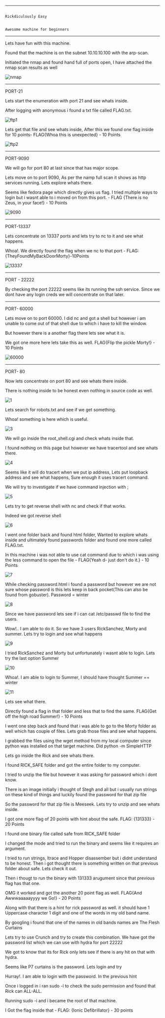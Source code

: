 ----------------------------------------------------------------------------------------------------------------------------------------------------------------------------------------------
                                                                                                        Rickdiculously Easy

                                                                                            Awesome machine for beginners




----------------------------------------------------------------------------------------------------------------------------------------------------------------------------------------------

Lets have fun with this machine.

Found that the machine is on the subnet 10.10.10.100 with the arp-scan.

Initiated the nmap and found hand full of ports open, I have attached the nmap scan results as well

![nmap](https://user-images.githubusercontent.com/75982271/110175736-436de800-7e28-11eb-8705-5cd3f530e2f0.png)


-------------------------------------

PORT-21

Lets start the enumeration with port 21 and see whats inside.

After logging with anonymous i found a txt file called FLAG.txt.

![ftp1](https://user-images.githubusercontent.com/75982271/110175955-9182eb80-7e28-11eb-80c9-01117c736fe4.png)


Lets get that file and see whats inside, After this we found one flag inside for 10 points- FLAG{Whoa this is unexpected} - 10 Points

![ftp2](https://user-images.githubusercontent.com/75982271/110176025-ad868d00-7e28-11eb-8c3f-c6eb17256bac.png)




-------------------------------------------------

PORT-9090

We will go for port 80 at last since that has major scope.

Lets move on to port 9090, As per the namp full scan it shows as http services running. Lets explore whats there.

Seems like fedora page which directly gives us flag. I tried multiple ways to login but i wasnt able to i moved on from this port. - FLAG {There is no Zeus, in your face!} - 10 Points

![9090](https://user-images.githubusercontent.com/75982271/110176066-c727d480-7e28-11eb-9bee-3ae0b4e5af48.png)


--------------------------------------------

PORT-13337

Lets concentrate on 13337 ports and lets try to nc to it and see what happens.

Whoa!. We directly found the flag when we nc to that port - FLAG:{TheyFoundMyBackDoorMorty}-10Points

![13337](https://user-images.githubusercontent.com/75982271/110176261-06562580-7e29-11eb-98e4-239271ba6b43.png)

------------------------------------

PORT - 22222

By checking the port 22222 seems like its running the ssh service. Since we dont have any login creds we will concentrate on that later.


-----------------------------------------------

PORT- 60000

Lets move on to port 60000. I did nc and got a shell but however i am unable to come out of that shell due to which i have to kill the window.

But however there is a another flag there lets see what it is. 

We got one more here lets take this as well. FLAG{Flip the pickle Morty!} - 10 Points 

![60000](https://user-images.githubusercontent.com/75982271/110176316-1968f580-7e29-11eb-9164-5ad3a16b6e15.png)


----------------------------------------------------------------

PORT- 80

Now lets concentrate on port 80 and see whats there inside.

There is nothing inside to be honest even nothing in source code as well.

![1](https://user-images.githubusercontent.com/75982271/110176394-36052d80-7e29-11eb-9fda-f41e95a1ef06.png)

Lets search for robots.txt and see if we get something.

Whoa! something is here which is useful.

![3](https://user-images.githubusercontent.com/75982271/110177132-7a44fd80-7e2a-11eb-8c96-56511e3fac6d.png)

We will go inside the root_shell.cgi and check whats inside that.

I found nothing on this page but however we have tracertool and see whats there.

![4](https://user-images.githubusercontent.com/75982271/110177165-88931980-7e2a-11eb-8837-c5d794570d3d.png)


Seems like it will do tracert when we put ip address, Lets put loopback address and see what happens, Sure enough it uses tracert command.

We will try to investigate if we have command injection with ;

![5](https://user-images.githubusercontent.com/75982271/110177218-a2346100-7e2a-11eb-95ab-80116de6e9b2.png)
           

Lets try to get reverse shell with nc and check if that works.

Indeed we got reverse shell


![6](https://user-images.githubusercontent.com/75982271/110177284-c09a5c80-7e2a-11eb-9921-eefd97ecf3d9.png)



I went one folder back and found html folder, Wanted to explore whats inside and ultimately found passwords folder and found one more called FLAG.txt.

In this machine i was not able to use cat command due to which i was using the less command to open the file - FLAG{Yeah d- just don't do it.} - 10 Points

 ![7](https://user-images.githubusercontent.com/75982271/110177356-d6a81d00-7e2a-11eb-881a-dcbcb2db394f.png)


While checking password.html i found a password but however we are not sure whose password is this lets keep in back pocket(This can also be found from gobuster). Password = winter

![8](https://user-images.githubusercontent.com/75982271/110177385-e3c50c00-7e2a-11eb-96d3-ee14b6c32bae.png)


Since we have password lets see if i can cat /etc/passwd file to find the users.

Wow!.. I am able to do it. So we have 3 users RickSanchez, Morty and summer. Lets try to login and see what happens

![9](https://user-images.githubusercontent.com/75982271/110177423-f6d7dc00-7e2a-11eb-8018-75f708d03b6f.png)


I tried RickSanchez and Morty but unfortunately i wasnt able to login. Lets try the last option Summer

![10](https://user-images.githubusercontent.com/75982271/110177460-06572500-7e2b-11eb-9523-6768aaa75ecb.png)


Whoa!. I am able to login to Summer, I should have thought Summer == winter

![11](https://user-images.githubusercontent.com/75982271/110177526-1d961280-7e2b-11eb-8eca-ac9d3dc80f38.png)


Lets see what there.

Directly found a flag in that folder and less that to find the same.  FLAG{Get off the high road Summer!} - 10 Points





I went one step back and found that i was able to go to the Morty folder as well which has couple of files. Lets grab those files and see what happens.



I grabbed the files using the wget method from my local computer since python was installed on that target machine. Did python -m SimpleHTTP



Lets go inside the Rick and see whats there.

I found RICK_SAFE folder and got the entire folder to my computer.



I tried to unzip the file but however it was asking for password which i dont know.



There is an image initially i thought of Stegh and all but i usually run strings on these kind of things and luckily found the password for that zip file 

               


So the password for that zip file is Meeseek. Lets try to unzip and see whats inside.

I got one more flag of 20 points with hint about the safe. FLAG: {131333} - 20 Points





I found one binary file called safe from RICK_SAFE folder





I changed the mode and tried to run the binary and seems like it requires an argument.



I tried to run strings, ltrace and Hopper disassember but i didnt understand to be honest. Then i got thought there is something written on that previous folder about safe. Lets check it out.

Then i thougt to run the binary with 131333 arugument since that previous flag has that one.

OMG it worked and got the another 20 point flag as well. FLAG{And Awwwaaaaayyyy we Go!} - 20 Points



Along with that there is a hint for rick password as well. it should have 1 Uppercase character 1 digit and one of the words in my old band name.

By googling i found that one of the names in old bands names are The Flesh Curtains


Lets try to use Crunch and try to create this combination. We have got the password list which we can use with hydra for port 22222






We got to know that its for Rick only lets see if there is any hit on that with hydra.




Seems like P7 curtains is the password. Lets login and try



Hurray!. I am able to login with the password. In the previous hint 




Once i logged in i ran sudo -l to check the sudo permission and found that Rick can ALL-ALL.



Running sudo -i and i became the root of that machine.



I Got the flag inside that - FLAG: {Ionic Defibrillator} - 30 points









